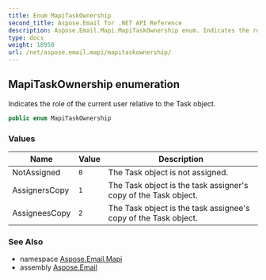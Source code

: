 ```yaml
---
title: Enum MapiTaskOwnership
second_title: Aspose.Email for .NET API Reference
description: Aspose.Email.Mapi.MapiTaskOwnership enum. Indicates the role of the current user relative to the Task object
type: docs
weight: 18950
url: /net/aspose.email.mapi/mapitaskownership/
---
```

## MapiTaskOwnership enumeration

Indicates the role of the current user relative to the Task object.

```csharp
public enum MapiTaskOwnership
```

### Values

| Name | Value | Description |
| --- | --- | --- |
| NotAssigned | `0` | The Task object is not assigned. |
| AssignersCopy | `1` | The Task object is the task assigner's copy of the Task object. |
| AssigneesCopy | `2` | The Task object is the task assignee's copy of the Task object. |

### See Also

* namespace [Aspose.Email.Mapi](../../aspose.email.mapi/)
* assembly [Aspose.Email](../../)


